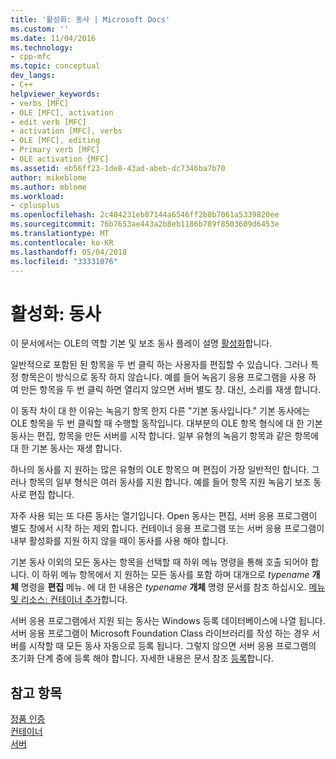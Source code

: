 ```yaml
---
title: '활성화: 동사 | Microsoft Docs'
ms.custom: ''
ms.date: 11/04/2016
ms.technology:
- cpp-mfc
ms.topic: conceptual
dev_langs:
- C++
helpviewer_keywords:
- verbs [MFC]
- OLE [MFC], activation
- edit verb [MFC]
- activation [MFC], verbs
- OLE [MFC], editing
- Primary verb [MFC]
- OLE activation {MFC]
ms.assetid: eb56ff23-1de8-43ad-abeb-dc7346ba7b70
author: mikeblome
ms.author: mblome
ms.workload:
- cplusplus
ms.openlocfilehash: 2c484231eb87144a6546ff2b8b7061a5339820ee
ms.sourcegitcommit: 76b7653ae443a2b8eb1186b789f8503609d6453e
ms.translationtype: MT
ms.contentlocale: ko-KR
ms.lasthandoff: 05/04/2018
ms.locfileid: "33331076"
---
```

# <a name="activation-verbs"></a>활성화: 동사
이 문서에서는 OLE의 역할 기본 및 보조 동사 플레이 설명 [활성화](../mfc/activation-cpp.md)합니다.  
  
 일반적으로 포함된 된 항목을 두 번 클릭 하는 사용자를 편집할 수 있습니다. 그러나 특정 항목은이 방식으로 동작 하지 않습니다. 예를 들어 녹음기 응용 프로그램을 사용 하 여 만든 항목을 두 번 클릭 하면 열리지 않으면 서버 별도 창. 대신, 소리를 재생 합니다.  
  
 이 동작 차이 대 한 이유는 녹음기 항목 한지 다른 "기본 동사입니다." 기본 동사에는 OLE 항목을 두 번 클릭할 때 수행할 동작입니다. 대부분의 OLE 항목 형식에 대 한 기본 동사는 편집, 항목을 만든 서버를 시작 합니다. 일부 유형의 녹음기 항목과 같은 항목에 대 한 기본 동사는 재생 합니다.  
  
 하나의 동사를 지 원하는 많은 유형의 OLE 항목으 며 편집이 가장 일반적인 합니다. 그러나 항목의 일부 형식은 여러 동사를 지원 합니다. 예를 들어 항목 지원 녹음기 보조 동사로 편집 합니다.  
  
 자주 사용 되는 또 다른 동사는 열기입니다. Open 동사는 편집, 서버 응용 프로그램이 별도 창에서 시작 하는 제외 합니다. 컨테이너 응용 프로그램 또는 서버 응용 프로그램이 내부 활성화를 지원 하지 않을 때이 동사를 사용 해야 합니다.  
  
 기본 동사 이외의 모든 동사는 항목을 선택할 때 하위 메뉴 명령을 통해 호출 되어야 합니다. 이 하위 메뉴 항목에서 지 원하는 모든 동사를 포함 하며 대개으로 *typename* **개체** 명령을 **편집** 메뉴. 에 대 한 내용은 *typename* **개체** 명령 문서를 참조 하십시오. [메뉴 및 리소스: 컨테이너 추가](../mfc/menus-and-resources-container-additions.md)합니다.  
  
 서버 응용 프로그램에서 지원 되는 동사는 Windows 등록 데이터베이스에 나열 됩니다. 서버 응용 프로그램이 Microsoft Foundation Class 라이브러리를 작성 하는 경우 서버를 시작할 때 모든 동사 자동으로 등록 됩니다. 그렇지 않으면 서버 응용 프로그램의 초기화 단계 중에 등록 해야 합니다. 자세한 내용은 문서 참조 [등록](../mfc/registration.md)합니다.  
  
## <a name="see-also"></a>참고 항목  
 [정품 인증](../mfc/activation-cpp.md)   
 [컨테이너](../mfc/containers.md)   
 [서버](../mfc/servers.md)

